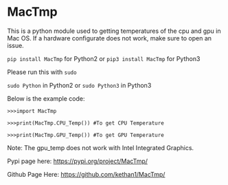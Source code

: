 # MacTmp

This is a python module used to getting temperatures of the cpu and gpu in Mac OS. If a hardware configurate does not work, make sure to open an issue. 

`pip install MacTmp` for Python2 or `pip3 install MacTmp` for Python3

Please run this with `sudo`

`sudo Python` in Python2 or `sudo Python3` in Python3 

Below is the example code:

```
>>>import MacTmp

>>>print(MacTmp.CPU_Temp()) #To get CPU Temperature

>>>print(MacTmp.GPU_Temp()) #To get GPU Temperature
```

Note: The gpu_temp does not work with Intel Integrated Graphics. 

Pypi page here: https://pypi.org/project/MacTmp/

Github Page Here: https://github.com/kethan1/MacTmp/

